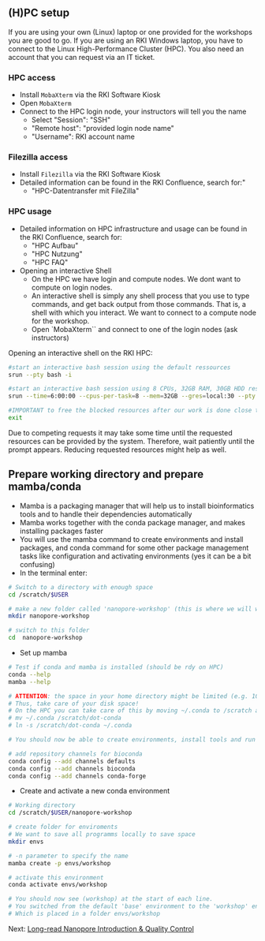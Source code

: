 ## (H)PC setup

If you are using your own (Linux) laptop or one provided for the workshops you are good to go. If you are using an RKI Windows laptop, you have to connect to the Linux High-Performance Cluster (HPC). You also need an account that you can request via an IT ticket. 

### HPC access

* Install `MobaXterm` via the RKI Software Kiosk
* Open `MobaXterm`
* Connect to the HPC login node, your instructors will tell you the name
    * Select "Session": "SSH"
    * "Remote host": "provided login node name" 
    * "Username": RKI account name
 
### Filezilla access

* Install `Filezilla` via the RKI Software Kiosk
* Detailed information can be found in the RKI Confluence, search for:"
    * "HPC-Datentransfer mit FileZilla"
  
### HPC usage

* Detailed information on HPC infrastructure and usage can be found in the RKI Confluence, search for:
    * "HPC Aufbau"
    * "HPC Nutzung"
    * "HPC FAQ"
* Opening an interactive Shell
    * On the HPC we have login and compute nodes. We dont want to compute on login nodes.
    * An interactive shell is simply any shell process that you use to type commands, and get back output from those commands. That is, a shell with which you interact. We want to connect to a compute node for the workshop.
    * Open `MobaXterm`` and connect to one of the login nodes (ask instructors)

Opening an interactive shell on the RKI HPC:
```sh
#start an interactive bash session using the default ressources
srun --pty bash -i

#start an interactive bash session using 8 CPUs, 32GB RAM, 30GB HDD reserved for 8 hours
srun --time=6:00:00 --cpus-per-task=8 --mem=32GB --gres=local:30 --pty bash -i

#IMPORTANT to free the blocked resources after our work is done close the interactive shell type:
exit
```
Due to competing requests it may take some time until the requested resources can be provided by the system. Therefore, wait patiently until the prompt appears. Reducing requested resources might help as well.

## Prepare working directory and prepare mamba/conda 

* Mamba is a packaging manager that will help us to install bioinformatics tools and to handle their dependencies automatically
* Mamba works together with the conda package manager, and makes installing packages faster
* You will use the mamba command to create environments and install packages, and conda command for some other package management tasks like configuration and activating environments (yes it can be a bit confusing)
* In the terminal enter:

```bash
# Switch to a directory with enough space
cd /scratch/$USER

# make a new folder called 'nanopore-workshop' (this is where we will work in)
mkdir nanopore-workshop

# switch to this folder
cd  nanopore-workshop
```

* Set up mamba

```bash
# Test if conda and mamba is installed (should be rdy on HPC)
conda --help
mamba --help

# ATTENTION: the space in your home directory might be limited (e.g. 10 GB) and per default conda installs tools into ~/.conda/envs
# Thus, take care of your disk space!
# On the HPC you can take care of this by moving ~/.conda to /scratch and making a symlink from your home directory:
# mv ~/.conda /scratch/dot-conda
# ln -s /scratch/dot-conda ~/.conda

# You should now be able to create environments, install tools and run them

# add repository channels for bioconda
conda config --add channels defaults
conda config --add channels bioconda
conda config --add channels conda-forge
```

* Create and activate a new conda environment

```bash
# Working directory
cd /scratch/$USER/nanopore-workshop

# create folder for enviroments
# We want to save all programms locally to save space
mkdir envs

# -n parameter to specify the name
mamba create -p envs/workshop

# activate this environment
conda activate envs/workshop

# You should now see (workshop) at the start of each line.
# You switched from the default 'base' environment to the 'workshop' environment.
# Which is placed in a folder envs/workshop
```

Next: [Long-read Nanopore Introduction & Quality Control](4_ONT_QC.md)
